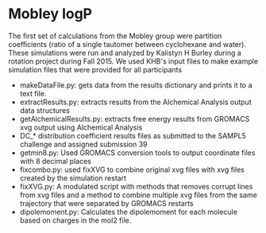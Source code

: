 # Mobley logP

The first set of calculations from the Mobley group were partition coefficients (ratio of a single tautomer between cyclohexane and water). These simulations were run and analyzed by Kalistyn H Burley during a rotation project during Fall 2015. 
We used KHB's input files to make example simulation files that were provided for all participants

* makeDataFile.py: gets data from the results dictionary and prints it to a text file. 
* extractResults.py: extracts results from the Alchemical Analysis output data structures
* getAlchemicalResults.py: extracts free energy results from GROMACS xvg output using Alchemical Analysis
* DC_* distribution coefficient results files as submitted to the SAMPL5 challenge and assigned submission 39
* getmin8.py: Used GROMACS conversion tools to output coordinate files with 8 decimal places
* fixcombo.py: used fixXVG to combine original xvg files with xvg files created by the simulation restart
* fixXVG.py: A modulated script with methods that removes corrupt lines from xvg files and a method to combine multiple xvg files from the same trajectory that were separated by GROMACS restarts
* dipolemoment.py: Calculates the dipolemoment for each molecule based on charges in the mol2 file.  
